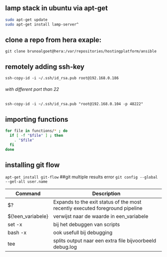 ## lamp stack in ubuntu via apt-get
```bash
sudo apt-get update
sudo apt-get install lamp-server^
```
## clone a repo from hera exaple:
`git clone brunoalgoet@hera:/var/repositories/hostingplatform/ansible`
## remotely adding ssh-key 
`ssh-copy-id -i ~/.ssh/id_rsa.pub root@192.168.0.186`
###### with different port than 22
`ssh-copy-id -i ~/.ssh/id_rsa.pub "root@192.168.0.104 -p 48222"`
## importing functions
```bash
for file in functions/* ; do
  if [ -f "$file" ] ; then
    . "$file"
  fi
done
```
## installing git flow
`apt-get install git-flow`
##git multiple results error
`git config --global --get-all user.name` 

| Command | Description |
| ------- | ------ |
| $? |  Expands to the exit status of the most recently executed foreground pipeline |
| ${!een_variabele} | verwijst naar de waarde in een_variabele|
| set -x | bij het debuggen van scripts |
| bash -x | ook usefull bij debugging |
| tee | splits output naar een extra file bijvoorbeeld debug.log |

